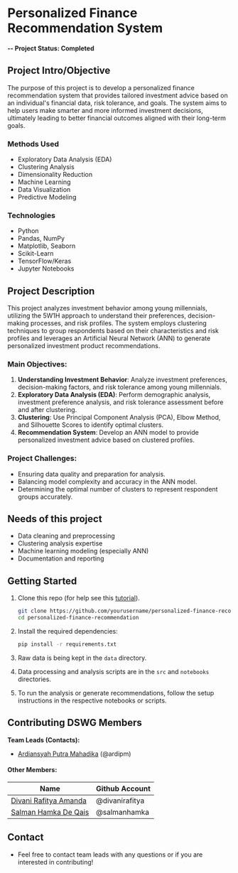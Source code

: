 # Personalized Finance Recommendation System

#### -- Project Status: Completed

## Project Intro/Objective

The purpose of this project is to develop a personalized finance recommendation system that provides tailored investment advice based on an individual's financial data, risk tolerance, and goals. The system aims to help users make smarter and more informed investment decisions, ultimately leading to better financial outcomes aligned with their long-term goals.

### Methods Used
* Exploratory Data Analysis (EDA)
* Clustering Analysis
* Dimensionality Reduction
* Machine Learning
* Data Visualization
* Predictive Modeling

### Technologies
* Python
* Pandas, NumPy
* Matplotlib, Seaborn
* Scikit-Learn
* TensorFlow/Keras
* Jupyter Notebooks

## Project Description

This project analyzes investment behavior among young millennials, utilizing the 5W1H approach to understand their preferences, decision-making processes, and risk profiles. The system employs clustering techniques to group respondents based on their characteristics and risk profiles and leverages an Artificial Neural Network (ANN) to generate personalized investment product recommendations.

### Main Objectives:
1. **Understanding Investment Behavior**: Analyze investment preferences, decision-making factors, and risk tolerance among young millennials.
2. **Exploratory Data Analysis (EDA)**: Perform demographic analysis, investment preference analysis, and risk tolerance assessment before and after clustering.
3. **Clustering**: Use Principal Component Analysis (PCA), Elbow Method, and Silhouette Scores to identify optimal clusters.
4. **Recommendation System**: Develop an ANN model to provide personalized investment advice based on clustered profiles.

### Project Challenges:
- Ensuring data quality and preparation for analysis.
- Balancing model complexity and accuracy in the ANN model.
- Determining the optimal number of clusters to represent respondent groups accurately.

## Needs of this project

- Data cleaning and preprocessing
- Clustering analysis expertise
- Machine learning modeling (especially ANN)
- Documentation and reporting

## Getting Started

1. Clone this repo (for help see this [tutorial](https://help.github.com/articles/cloning-a-repository/)).
    ```bash
    git clone https://github.com/yourusername/personalized-finance-recommendation.git
    cd personalized-finance-recommendation
    ```

2. Install the required dependencies:
    ```bash
    pip install -r requirements.txt
    ```

3. Raw data is being kept in the `data` directory.

4. Data processing and analysis scripts are in the `src` and `notebooks` directories.

5. To run the analysis or generate recommendations, follow the setup instructions in the respective notebooks or scripts.

## Contributing DSWG Members

**Team Leads (Contacts):**
* [Ardiansyah Putra Mahadika](https://github.com/ardipm) (@ardipm)

#### Other Members:
| Name | Github Account |
| ---- | ------------ |
| [Divani Rafitya Amanda](https://github.com/divanirafitya) | @divanirafitya |
| [Salman Hamka De Qais](https://github.com/salmanhamka) | @salmanhamka |

## Contact

* Feel free to contact team leads with any questions or if you are interested in contributing!
